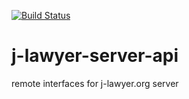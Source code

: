 [![Build Status](https://travis-ci.org/jlawyerorg/j-lawyer-server-api.svg?branch=master)](https://travis-ci.org/jlawyerorg/j-lawyer-server-api)

# j-lawyer-server-api
remote interfaces for j-lawyer.org server
